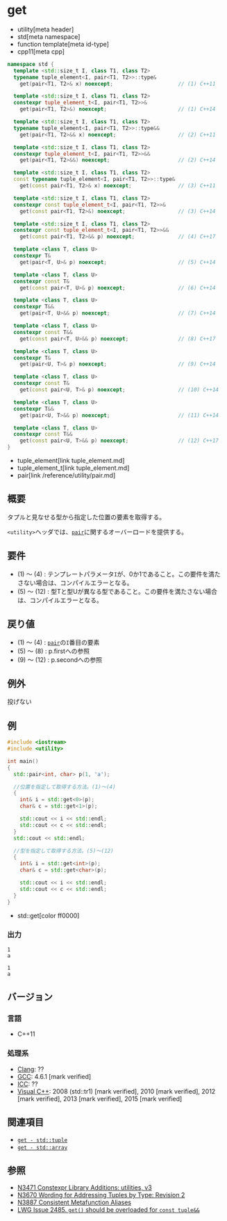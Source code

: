 # get
* utility[meta header]
* std[meta namespace]
* function template[meta id-type]
* cpp11[meta cpp]

```cpp
namespace std {
  template <std::size_t I, class T1, class T2>
  typename tuple_element<I, pair<T1, T2>>::type&
    get(pair<T1, T2>& x) noexcept;                     // (1) C++11

  template <std::size_t I, class T1, class T2>
  constexpr tuple_element_t<I, pair<T1, T2>>&
    get(pair<T1, T2>&) noexcept;                       // (1) C++14

  template <std::size_t I, class T1, class T2>
  typename tuple_element<I, pair<T1, T2>>::type&&
    get(pair<T1, T2>&& x) noexcept;                    // (2) C++11

  template <std::size_t I, class T1, class T2>
  constexpr tuple_element_t<I, pair<T1, T2>>&&
    get(pair<T1, T2>&&) noexcept;                      // (2) C++14

  template <std::size_t I, class T1, class T2>
  const typename tuple_element<I, pair<T1, T2>>::type&
    get(const pair<T1, T2>& x) noexcept;               // (3) C++11

  template <std::size_t I, class T1, class T2>
  constexpr const tuple_element_t<I, pair<T1, T2>>&
    get(const pair<T1, T2>&) noexcept;                 // (3) C++14

  template <std::size_t I, class T1, class T2>
  constexpr const tuple_element_t<I, pair<T1, T2>>&&
    get(const pair<T1, T2>&& p) noexcept;              // (4) C++17

  template <class T, class U>
  constexpr T&
    get(pair<T, U>& p) noexcept;                       // (5) C++14

  template <class T, class U>
  constexpr const T&
    get(const pair<T, U>& p) noexcept;                 // (6) C++14

  template <class T, class U>
  constexpr T&&
    get(pair<T, U>&& p) noexcept;                      // (7) C++14

  template <class T, class U>
  constexpr const T&&
    get(const pair<T, U>&& p) noexcept;                // (8) C++17

  template <class T, class U>
  constexpr T&
    get(pair<U, T>& p) noexcept;                       // (9) C++14

  template <class T, class U>
  constexpr const T&
    get(const pair<U, T>& p) noexcept;                 // (10) C++14

  template <class T, class U>
  constexpr T&&
    get(pair<U, T>&& p) noexcept;                      // (11) C++14

  template <class T, class U>
  constexpr const T&&
    get(const pair<U, T>&& p) noexcept;                // (12) C++17
}
```
* tuple_element[link tuple_element.md]
* tuple_element_t[link tuple_element.md]
* pair[link /reference/utility/pair.md]

## 概要
タプルと見なせる型から指定した位置の要素を取得する。

`<utility>`ヘッダでは、[`pair`](/reference/utility/pair.md)に関するオーバーロードを提供する。


## 要件
- (1) ～ (4) : テンプレートパラメータ`I`が、0か1であること。この要件を満たさない場合は、コンパイルエラーとなる。
- (5) ～ (12) : 型Tと型Uが異なる型であること。この要件を満たさない場合は、コンパイルエラーとなる。


## 戻り値

- (1) ～ (4) : [`pair`](/reference/utility/pair.md)の`I`番目の要素
- (5) ～ (8) : p.firstへの参照
- (9) ～ (12) : p.secondへの参照


## 例外
投げない


## 例
```cpp example
#include <iostream>
#include <utility>

int main()
{
  std::pair<int, char> p(1, 'a');

  //位置を指定して取得する方法。(1)〜(4)
  {
    int& i = std::get<0>(p);
    char& c = std::get<1>(p);

    std::cout << i << std::endl;
    std::cout << c << std::endl;
  }
  std::cout << std::endl;

  //型を指定して取得する方法。(5)〜(12)
  {
    int& i = std::get<int>(p);
    char& c = std::get<char>(p);

    std::cout << i << std::endl;
    std::cout << c << std::endl;
  }
}
```
* std::get[color ff0000]

### 出力
```
1
a

1
a
```

## バージョン
### 言語
- C++11

### 処理系
- [Clang](/implementation.md#clang): ??
- [GCC](/implementation.md#gcc): 4.6.1 [mark verified]
- [ICC](/implementation.md#icc): ??
- [Visual C++](/implementation.md#visual_cpp): 2008 (std::tr1) [mark verified], 2010 [mark verified], 2012 [mark verified], 2013 [mark verified], 2015 [mark verified]


## 関連項目
- [`get - std::tuple`](/reference/tuple/tuple/get.md)
- [`get - std::array`](/reference/array/array/get.md)


## 参照
- [N3471 Constexpr Library Additions: utilities, v3](http://www.open-std.org/jtc1/sc22/wg21/docs/papers/2012/n3471.html)
- [N3670 Wording for Addressing Tuples by Type: Revision 2](http://www.open-std.org/jtc1/sc22/wg21/docs/papers/2013/n3670.html)
- [N3887 Consistent Metafunction Aliases](http://www.open-std.org/jtc1/sc22/wg21/docs/papers/2014/n3887.pdf)
- [LWG Issue 2485. `get()` should be overloaded for `const tuple&&`](https://wg21.cmeerw.net/lwg/issue2485)
